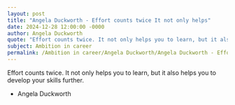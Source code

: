 ```yaml
---
layout: post
title: "Angela Duckworth - Effort counts twice It not only helps"
date: 2024-12-28 12:00:00 -0000
author: Angela Duckworth
quote: "Effort counts twice. It not only helps you to learn, but it also helps you to develop your skills further."
subject: Ambition in career
permalink: /Ambition in career/Angela Duckworth/Angela Duckworth - Effort counts twice It not only helps
---
```


Effort counts twice. It not only helps you to learn, but it also helps you to develop your skills further.

- Angela Duckworth
